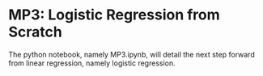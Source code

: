 # MP3: Logistic Regression from Scratch
The python notebook, namely MP3.ipynb, will detail the next step forward from linear regression, namely logistic regression. 

